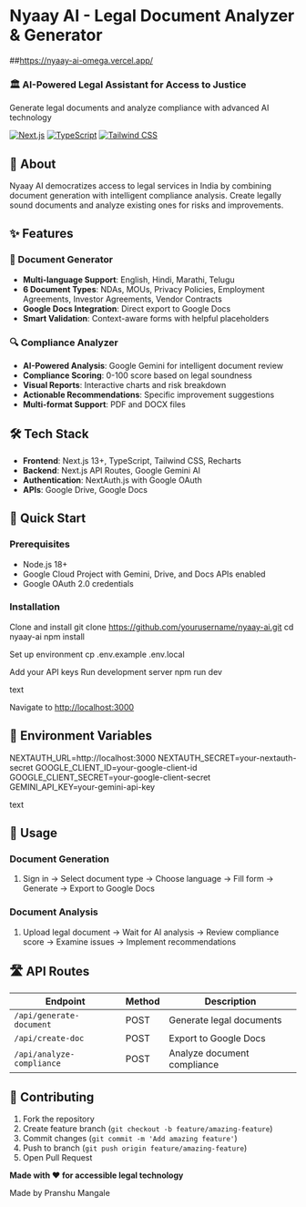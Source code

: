 # Nyaay AI - Legal Document Analyzer & Generator

##https://nyaay-ai-omega.vercel.app/

### 🏛️ AI-Powered Legal Assistant for Access to Justice

Generate legal documents and analyze compliance with advanced AI technology

[![Next.js](https://img.shields.io/badge/Next.js-13+-black?style=for-the-badge&logo=next.js)](https://nextjs.org/)
[![TypeScript](https://img.shields.io/badge/TypeScript-blue?style=for-the-badge&logo=typescript)](https://www.typescriptlang.org/)
[![Tailwind CSS](https://img.shields.io/badge/Tailwind-CSS-38B2AC?style=for-the-badge&logo=tailwind-css)](https://tailwindcss.com/)

## 🎯 About

Nyaay AI democratizes access to legal services in India by combining document generation with intelligent compliance analysis. Create legally sound documents and analyze existing ones for risks and improvements.

## ✨ Features

### 📝 Document Generator
- **Multi-language Support**: English, Hindi, Marathi, Telugu
- **6 Document Types**: NDAs, MOUs, Privacy Policies, Employment Agreements, Investor Agreements, Vendor Contracts
- **Google Docs Integration**: Direct export to Google Docs
- **Smart Validation**: Context-aware forms with helpful placeholders

### 🔍 Compliance Analyzer
- **AI-Powered Analysis**: Google Gemini for intelligent document review
- **Compliance Scoring**: 0-100 score based on legal soundness
- **Visual Reports**: Interactive charts and risk breakdown
- **Actionable Recommendations**: Specific improvement suggestions
- **Multi-format Support**: PDF and DOCX files

## 🛠 Tech Stack

- **Frontend**: Next.js 13+, TypeScript, Tailwind CSS, Recharts
- **Backend**: Next.js API Routes, Google Gemini AI
- **Authentication**: NextAuth.js with Google OAuth
- **APIs**: Google Drive, Google Docs

## 🚀 Quick Start

### Prerequisites
- Node.js 18+
- Google Cloud Project with Gemini, Drive, and Docs APIs enabled
- Google OAuth 2.0 credentials

### Installation

Clone and install
git clone https://github.com/yourusername/nyaay-ai.git
cd nyaay-ai
npm install

Set up environment
cp .env.example .env.local

Add your API keys
Run development server
npm run dev

text

Navigate to [http://localhost:3000](http://localhost:3000)

## 🔧 Environment Variables

NEXTAUTH_URL=http://localhost:3000
NEXTAUTH_SECRET=your-nextauth-secret
GOOGLE_CLIENT_ID=your-google-client-id
GOOGLE_CLIENT_SECRET=your-google-client-secret
GEMINI_API_KEY=your-gemini-api-key

text

## 📱 Usage

### Document Generation
1. Sign in → Select document type → Choose language → Fill form → Generate → Export to Google Docs

### Document Analysis  
1. Upload legal document → Wait for AI analysis → Review compliance score → Examine issues → Implement recommendations

## 🛣 API Routes

| Endpoint | Method | Description |
|----------|--------|-------------|
| `/api/generate-document` | POST | Generate legal documents |
| `/api/create-doc` | POST | Export to Google Docs |
| `/api/analyze-compliance` | POST | Analyze document compliance |

## 🤝 Contributing

1. Fork the repository
2. Create feature branch (`git checkout -b feature/amazing-feature`)
3. Commit changes (`git commit -m 'Add amazing feature'`)
4. Push to branch (`git push origin feature/amazing-feature`)
5. Open Pull Request
  <p><strong>Made with ❤️ for accessible legal technology</strong></p>
  <p>Made by Pranshu Mangale</p>
</div>
